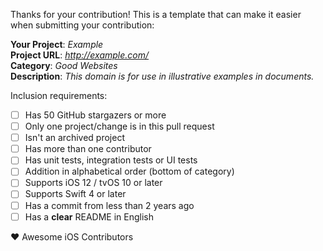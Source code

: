 Thanks for your contribution! This is a template that can make it easier when submitting your contribution:

**Your Project**: _Example_  
**Project URL**: _http://example.com/_  
**Category**: _Good Websites_  
**Description**: _This domain is for use in illustrative examples in documents._

Inclusion requirements:
- [ ] Has 50 GitHub stargazers or more
- [ ] Only one project/change is in this pull request
- [ ] Isn't an archived project
- [ ] Has more than one contributor
- [ ] Has unit tests, integration tests or UI tests
- [ ] Addition in alphabetical order (bottom of category)
- [ ] Supports iOS 12 / tvOS 10 or later
- [ ] Supports Swift 4 or later
- [ ] Has a commit from less than 2 years ago
- [ ] Has a **clear** README in English
 
:heart: Awesome iOS Contributors
